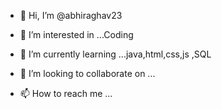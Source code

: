 - 👋 Hi, I’m @abhiraghav23
- 👀 I’m interested in ...Coding
- 🌱 I’m currently learning ...java,html,css,js ,SQL

- 💞️ I’m looking to collaborate on ...
- 📫 How to reach me ...

<!---
abhiraghav23/abhiraghav23 is a ✨ special ✨ repository because its `README.md` (this file) appears on your GitHub profile.
You can click the Preview link to take a look at your changes.
--->
